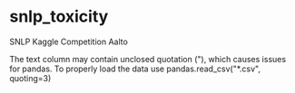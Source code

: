 # snlp_toxicity
SNLP Kaggle Competition Aalto

The text column may contain unclosed quotation ("), which causes issues for pandas. To properly load the data use pandas.read_csv("*.csv", quoting=3)

